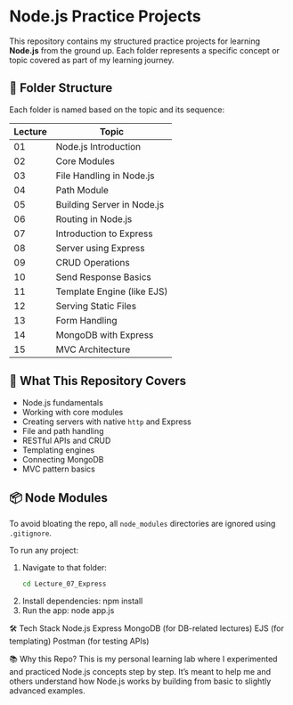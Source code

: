 # Node.js Practice Projects

This repository contains my structured practice projects for learning **Node.js** from the ground up. Each folder represents a specific concept or topic covered as part of my learning journey.

## 📁 Folder Structure

Each folder is named based on the topic and its sequence:

| Lecture | Topic                            |
|---------|----------------------------------|
| 01      | Node.js Introduction             |
| 02      | Core Modules                     |
| 03      | File Handling in Node.js         |
| 04      | Path Module                      |
| 05      | Building Server in Node.js       |
| 06      | Routing in Node.js               |
| 07      | Introduction to Express          |
| 08      | Server using Express             |
| 09      | CRUD Operations                  |
| 10      | Send Response Basics             |
| 11      | Template Engine (like EJS)       |
| 12      | Serving Static Files             |
| 13      | Form Handling                    |
| 14      | MongoDB with Express             |
| 15      | MVC Architecture                 |

## 🚀 What This Repository Covers

- Node.js fundamentals
- Working with core modules
- Creating servers with native `http` and Express
- File and path handling
- RESTful APIs and CRUD
- Templating engines
- Connecting MongoDB
- MVC pattern basics

## 📦 Node Modules

To avoid bloating the repo, all `node_modules` directories are ignored using `.gitignore`.

To run any project:
1. Navigate to that folder:
   ```bash
   cd Lecture_07_Express
2. Install dependencies:
   npm install
3. Run the app:
   node app.js

🛠️ Tech Stack
Node.js
Express
MongoDB (for DB-related lectures)
EJS (for templating)
Postman (for testing APIs)

📚 Why this Repo?
This is my personal learning lab where I experimented and practiced Node.js concepts step by step. It’s meant to help me and others understand how Node.js works by building from basic to slightly advanced examples.
